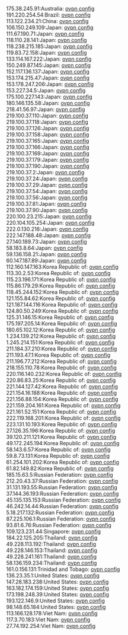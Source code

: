 175.38.245.91:Australia: [ovpn config](vpn/175_38_245_91.ovpn)  
191.220.254.54:Brazil: [ovpn config](vpn/191_220_254_54.ovpn)  
113.122.234.21:China: [ovpn config](vpn/113_122_234_21.ovpn)  
106.150.249.109:Japan: [ovpn config](vpn/106_150_249_109.ovpn)  
111.67.190.71:Japan: [ovpn config](vpn/111_67_190_71.ovpn)  
118.110.28.141:Japan: [ovpn config](vpn/118_110_28_141.ovpn)  
118.238.215.185:Japan: [ovpn config](vpn/118_238_215_185.ovpn)  
119.83.72.158:Japan: [ovpn config](vpn/119_83_72_158.ovpn)  
133.114.167.222:Japan: [ovpn config](vpn/133_114_167_222.ovpn)  
150.249.87.145:Japan: [ovpn config](vpn/150_249_87_145.ovpn)  
152.117.136.137:Japan: [ovpn config](vpn/152_117_136_137.ovpn)  
153.174.215.47:Japan: [ovpn config](vpn/153_174_215_47.ovpn)  
153.178.247.206:Japan: [ovpn config](vpn/153_178_247_206.ovpn)  
153.227.34.5:Japan: [ovpn config](vpn/153_227_34_5.ovpn)  
175.100.227.143:Japan: [ovpn config](vpn/175_100_227_143.ovpn)  
180.146.135.58:Japan: [ovpn config](vpn/180_146_135_58.ovpn)  
218.41.56.97:Japan: [ovpn config](vpn/218_41_56_97.ovpn)  
219.100.37.110:Japan: [ovpn config](vpn/219_100_37_110.ovpn)  
219.100.37.118:Japan: [ovpn config](vpn/219_100_37_118.ovpn)  
219.100.37.126:Japan: [ovpn config](vpn/219_100_37_126.ovpn)  
219.100.37.158:Japan: [ovpn config](vpn/219_100_37_158.ovpn)  
219.100.37.165:Japan: [ovpn config](vpn/219_100_37_165.ovpn)  
219.100.37.166:Japan: [ovpn config](vpn/219_100_37_166.ovpn)  
219.100.37.169:Japan: [ovpn config](vpn/219_100_37_169.ovpn)  
219.100.37.179:Japan: [ovpn config](vpn/219_100_37_179.ovpn)  
219.100.37.190:Japan: [ovpn config](vpn/219_100_37_190.ovpn)  
219.100.37.2:Japan: [ovpn config](vpn/219_100_37_2.ovpn)  
219.100.37.24:Japan: [ovpn config](vpn/219_100_37_24.ovpn)  
219.100.37.29:Japan: [ovpn config](vpn/219_100_37_29.ovpn)  
219.100.37.54:Japan: [ovpn config](vpn/219_100_37_54.ovpn)  
219.100.37.56:Japan: [ovpn config](vpn/219_100_37_56.ovpn)  
219.100.37.81:Japan: [ovpn config](vpn/219_100_37_81.ovpn)  
219.100.37.90:Japan: [ovpn config](vpn/219_100_37_90.ovpn)  
220.100.23.215:Japan: [ovpn config](vpn/220_100_23_215.ovpn)  
220.104.105.254:Japan: [ovpn config](vpn/220_104_105_254.ovpn)  
222.0.130.216:Japan: [ovpn config](vpn/222_0_130_216.ovpn)  
222.147.188.48:Japan: [ovpn config](vpn/222_147_188_48.ovpn)  
27.140.189.73:Japan: [ovpn config](vpn/27_140_189_73.ovpn)  
58.183.8.64:Japan: [ovpn config](vpn/58_183_8_64.ovpn)  
59.136.158.21:Japan: [ovpn config](vpn/59_136_158_21.ovpn)  
60.147.187.89:Japan: [ovpn config](vpn/60_147_187_89.ovpn)  
112.160.147.163:Korea Republic of: [ovpn config](vpn/112_160_147_163.ovpn)  
113.30.2.53:Korea Republic of: [ovpn config](vpn/113_30_2_53.ovpn)  
115.23.196.171:Korea Republic of: [ovpn config](vpn/115_23_196_171.ovpn)  
115.86.179.29:Korea Republic of: [ovpn config](vpn/115_86_179_29.ovpn)  
118.45.244.152:Korea Republic of: [ovpn config](vpn/118_45_244_152.ovpn)  
121.155.84.62:Korea Republic of: [ovpn config](vpn/121_155_84_62.ovpn)  
121.187.144.116:Korea Republic of: [ovpn config](vpn/121_187_144_116.ovpn)  
124.80.50.249:Korea Republic of: [ovpn config](vpn/124_80_50_249.ovpn)  
125.31.146.15:Korea Republic of: [ovpn config](vpn/125_31_146_15.ovpn)  
175.197.205.14:Korea Republic of: [ovpn config](vpn/175_197_205_14.ovpn)  
180.65.102.12:Korea Republic of: [ovpn config](vpn/180_65_102_12.ovpn)  
1.234.139.212:Korea Republic of: [ovpn config](vpn/1_234_139_212.ovpn)  
1.245.214.151:Korea Republic of: [ovpn config](vpn/1_245_214_151.ovpn)  
211.184.37.210:Korea Republic of: [ovpn config](vpn/211_184_37_210.ovpn)  
211.193.47.1:Korea Republic of: [ovpn config](vpn/211_193_47_1.ovpn)  
211.196.77.212:Korea Republic of: [ovpn config](vpn/211_196_77_212.ovpn)  
218.155.110.78:Korea Republic of: [ovpn config](vpn/218_155_110_78.ovpn)  
220.116.140.232:Korea Republic of: [ovpn config](vpn/220_116_140_232.ovpn)  
220.86.83.25:Korea Republic of: [ovpn config](vpn/220_86_83_25.ovpn)  
221.144.127.42:Korea Republic of: [ovpn config](vpn/221_144_127_42.ovpn)  
221.154.16.188:Korea Republic of: [ovpn config](vpn/221_154_16_188.ovpn)  
221.156.88.154:Korea Republic of: [ovpn config](vpn/221_156_88_154.ovpn)  
221.159.204.161:Korea Republic of: [ovpn config](vpn/221_159_204_161.ovpn)  
221.161.52.151:Korea Republic of: [ovpn config](vpn/221_161_52_151.ovpn)  
222.119.168.201:Korea Republic of: [ovpn config](vpn/222_119_168_201.ovpn)  
223.131.10.193:Korea Republic of: [ovpn config](vpn/223_131_10_193.ovpn)  
27.126.35.196:Korea Republic of: [ovpn config](vpn/27_126_35_196.ovpn)  
39.120.211.121:Korea Republic of: [ovpn config](vpn/39_120_211_121.ovpn)  
49.172.245.194:Korea Republic of: [ovpn config](vpn/49_172_245_194.ovpn)  
58.143.6.57:Korea Republic of: [ovpn config](vpn/58_143_6_57.ovpn)  
59.8.73.131:Korea Republic of: [ovpn config](vpn/59_8_73_131.ovpn)  
61.254.101.202:Korea Republic of: [ovpn config](vpn/61_254_101_202.ovpn)  
61.82.149.82:Korea Republic of: [ovpn config](vpn/61_82_149_82.ovpn)  
185.15.63.5:Russian Federation: [ovpn config](vpn/185_15_63_5.ovpn)  
212.20.43.37:Russian Federation: [ovpn config](vpn/212_20_43_37.ovpn)  
31.131.193.55:Russian Federation: [ovpn config](vpn/31_131_193_55.ovpn)  
37.144.36.193:Russian Federation: [ovpn config](vpn/37_144_36_193.ovpn)  
45.135.135.153:Russian Federation: [ovpn config](vpn/45_135_135_153.ovpn)  
46.242.14.44:Russian Federation: [ovpn config](vpn/46_242_14_44.ovpn)  
5.18.217.132:Russian Federation: [ovpn config](vpn/5_18_217_132.ovpn)  
87.225.106.1:Russian Federation: [ovpn config](vpn/87_225_106_1.ovpn)  
93.81.6.76:Russian Federation: [ovpn config](vpn/93_81_6_76.ovpn)  
109.123.231.44:Singapore: [ovpn config](vpn/109_123_231_44.ovpn)  
184.22.125.205:Thailand: [ovpn config](vpn/184_22_125_205.ovpn)  
49.228.113.192:Thailand: [ovpn config](vpn/49_228_113_192.ovpn)  
49.228.146.153:Thailand: [ovpn config](vpn/49_228_146_153.ovpn)  
49.228.241.161:Thailand: [ovpn config](vpn/49_228_241_161.ovpn)  
58.136.159.234:Thailand: [ovpn config](vpn/58_136_159_234.ovpn)  
161.0.156.131:Trinidad and Tobago: [ovpn config](vpn/161_0_156_131.ovpn)  
136.23.35.1:United States: [ovpn config](vpn/136_23_35_1.ovpn)  
147.28.183.238:United States: [ovpn config](vpn/147_28_183_238.ovpn)  
163.182.174.159:United States: [ovpn config](vpn/163_182_174_159.ovpn)  
173.198.248.39:United States: [ovpn config](vpn/173_198_248_39.ovpn)  
193.122.146.9:United States: [ovpn config](vpn/193_122_146_9.ovpn)  
98.148.65.184:United States: [ovpn config](vpn/98_148_65_184.ovpn)  
113.166.128.178:Viet Nam: [ovpn config](vpn/113_166_128_178.ovpn)  
117.3.70.183:Viet Nam: [ovpn config](vpn/117_3_70_183.ovpn)  
27.74.192.254:Viet Nam: [ovpn config](vpn/27_74_192_254.ovpn)  
